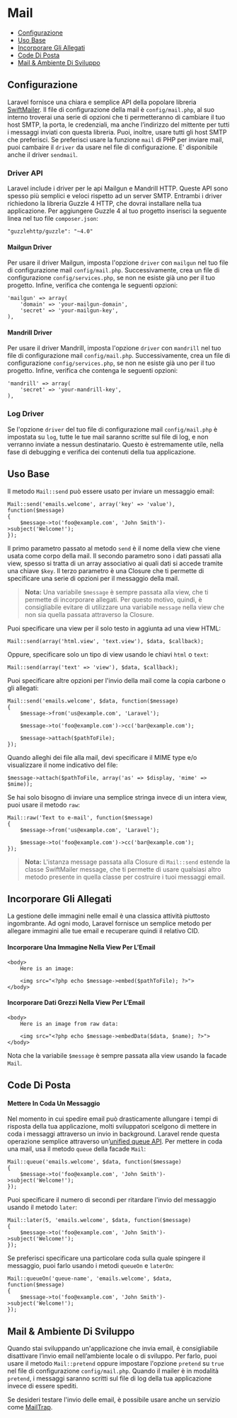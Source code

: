 # Mail

- [Configurazione](#configurazione)
- [Uso Base](#uso-base)
- [Incorporare Gli Allegati](#incorporare-allegati)
- [Code Di Posta](#code-di-posta)
- [Mail & Ambiente Di Sviluppo](#mail-e-ambiente-sviluppo)

<a name="configurazione"></a>
## Configurazione

Laravel fornisce una chiara e semplice API della popolare libreria [SwiftMailer](http://swiftmailer.org). Il file di configurazione della mail è `config/mail.php`, al suo interno troverai una serie di opzioni che ti permetteranno di cambiare il tuo host SMTP, la porta, le credenziali, ma anche l’indirizzo del mittente per tutti i messaggi inviati con questa libreria. Puoi, inoltre, usare tutti gli host SMTP che preferisci. Se preferisci usare la funzione `mail` di PHP per inviare mail, puoi cambaire il `driver` da usare nel file di configurazione. E' disponibile anche il driver `sendmail`.

### Driver API

Laravel include i driver per le api Mailgun e Mandrill HTTP. Queste API sono spesso più semplici e veloci rispetto ad un server SMTP. Entrambi i driver richiedono la libreria Guzzle 4 HTTP, che dovrai installare nella tua applicazione. Per aggiungere Guzzle 4 al tuo progetto inserisci la seguente linea nel tuo file `composer.json`:

	"guzzlehttp/guzzle": "~4.0"

#### Mailgun Driver

Per usare il driver Mailgun, imposta l'opzione `driver` con `mailgun` nel tuo file di configurazione mail `config/mail.php`. Successivamente, crea un file di configurazione `config/services.php`, se non ne esiste già uno per il tuo progetto. Infine, verifica che contenga le seguenti opzioni:

	'mailgun' => array(
		'domain' => 'your-mailgun-domain',
		'secret' => 'your-mailgun-key',
	),

#### Mandrill Driver

Per usare il driver Mandrill, imposta l'opzione `driver` con `mandrill` nel tuo file di configurazione mail `config/mail.php`. Successivamente, crea un file di configurazione `config/services.php`, se non ne esiste già uno per il tuo progetto. Infine, verifica che contenga le seguenti opzioni:

	'mandrill' => array(
		'secret' => 'your-mandrill-key',
	),

### Log Driver

Se l'opzione `driver` del tuo file di configurazione mail `config/mail.php` è impostata su `log`, tutte le tue mail saranno scritte sul file di log, e non verranno inviate a nessun destinatario. Questo è estremamente utile, nella fase di debugging e verifica dei contenuti della tua applicazione.

<a name="uso-base"></a>
## Uso Base

Il metodo `Mail::send` può essere usato per inviare un messaggio email:

	Mail::send('emails.welcome', array('key' => 'value'), function($message)
	{
		$message->to('foo@example.com', 'John Smith')->subject('Welcome!');
	});

Il primo parametro passato al metodo `send` è il nome della view che viene usata come corpo della mail. Il secondo parametro sono i dati passati alla view, spesso si tratta di un array associativo ai quali dati si accede tramite una chiave `$key`. Il terzo parametro è una Closure che ti permette di specificare una serie di opzioni per il messaggio della mail.

> **Nota:** Una variabile `$message` è sempre passata alla view, che ti permette di incorporare allegati. Per questo motivo, quindi, è consigliabile evitare di utilizzare una variabile `message` nella view che non sia quella passata attraverso la Closure.

Puoi specificare una view per il solo testo in aggiunta ad una view HTML:

	Mail::send(array('html.view', 'text.view'), $data, $callback);

Oppure, specificare solo un tipo di view usando le chiavi `html` o `text`:

	Mail::send(array('text' => 'view'), $data, $callback);

Puoi specificare altre opzioni per l'invio della mail come la copia carbone o gli allegati:

	Mail::send('emails.welcome', $data, function($message)
	{
		$message->from('us@example.com', 'Laravel');

		$message->to('foo@example.com')->cc('bar@example.com');

		$message->attach($pathToFile);
	});

Quando alleghi dei file alla mail, devi specificare il MIME type e/o visualizzare il nome indicativo del file:

	$message->attach($pathToFile, array('as' => $display, 'mime' => $mime));

Se hai solo bisogno di inviare una semplice stringa invece di un intera view, puoi usare il metodo `raw`:

	Mail::raw('Text to e-mail', function($message)
	{
		$message->from('us@example.com', 'Laravel');

		$message->to('foo@example.com')->cc('bar@example.com');
	});

> **Nota:** L'istanza message passata alla Closure di `Mail::send` estende la classe SwiftMailer message, che ti permette di usare qualsiasi altro metodo presente in quella classe per costruire i tuoi messaggi email.

<a name="incorporare-gli-allegati"></a>
## Incorporare Gli Allegati

La gestione delle immagini nelle email è una classica attività piuttosto ingombrante. Ad ogni modo, Laravel fornisce un semplice metodo per allegare immagini alle tue email e recuperare quindi il relativo CID.

#### Incorporare Una Immagine Nella View Per L’Email

	<body>
		Here is an image:

		<img src="<?php echo $message->embed($pathToFile); ?>">
	</body>

#### Incorporare Dati Grezzi Nella View Per L’Email

	<body>
		Here is an image from raw data:

		<img src="<?php echo $message->embedData($data, $name); ?>">
	</body>

Nota che la variabile `$message` è sempre passata alla view usando la facade `Mail`.

<a name="code-di-posta"></a>
## Code Di Posta

#### Mettere In Coda Un Messaggio

Nel momento in cui spedire email può drasticamente allungare i tempi di risposta della tua applicazione, molti sviluppatori scelgono di mettere in coda i messaggi attraverso un invio in background. Laravel rende questa operazione semplice attraverso un’[unified queue API](/docs/master/queues). Per mettere in coda una mail, usa il metodo `queue` della facade `Mail`:

	Mail::queue('emails.welcome', $data, function($message)
	{
		$message->to('foo@example.com', 'John Smith')->subject('Welcome!');
	});

Puoi specificare il numero di secondi per ritardare l'invio del messaggio usando il metodo `later`:

	Mail::later(5, 'emails.welcome', $data, function($message)
	{
		$message->to('foo@example.com', 'John Smith')->subject('Welcome!');
	});

Se preferisci specificare una particolare coda sulla quale spingere il messaggio, puoi farlo usando i metodi `queueOn` e `laterOn`:

	Mail::queueOn('queue-name', 'emails.welcome', $data, function($message)
	{
		$message->to('foo@example.com', 'John Smith')->subject('Welcome!');
	});

<a name="mail-e-ambiente-sviluppo"></a>
## Mail & Ambiente Di Sviluppo

Quando stai sviluppando un'applicazione che invia email, è consigliabile disattivare l’invio email nell’ambiente locale o di sviluppo. Per farlo, puoi usare il metodo `Mail::pretend` oppure impostare l'opzione `pretend` su `true` nel file di configurazione `config/mail.php`. Quando il mailer è in modalità `pretend`, i messaggi saranno scritti sul file di log della tua applicazione invece di essere spediti.

Se desideri testare l'invio delle email, è possibile usare anche un servizio come [MailTrap](https://mailtrap.io).
